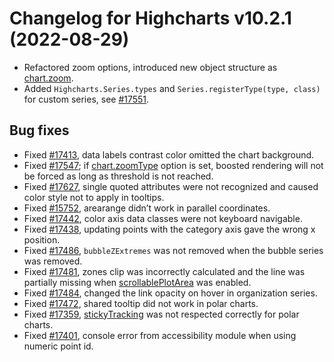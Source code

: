 # Changelog for Highcharts v10.2.1 (2022-08-29)

- Refactored zoom options, introduced new object structure as [chart.zoom](https://api.highcharts.com/highcharts/chart.zoom).
- Added `Highcharts.Series.types` and `Series.registerType(type, class)` for custom series, see [#17551](https://github.com/highcharts/highcharts/issues/17551).

## Bug fixes
- Fixed [#17413](https://github.com/highcharts/highcharts/issues/17413), data labels contrast color omitted the chart background.
- Fixed [#17547](https://github.com/highcharts/highcharts/issues/17547); if [chart.zoomType](https://api.highcharts.com/highcharts/chart.zoomType) option is set, boosted rendering will not be forced as long as threshold is not reached.
- Fixed [#17627](https://github.com/highcharts/highcharts/issues/17627), single quoted attributes were not recognized and caused color style not to apply in tooltips.
- Fixed [#15752](https://github.com/highcharts/highcharts/issues/15752), arearange didn’t work in parallel coordinates.
- Fixed [#17442](https://github.com/highcharts/highcharts/issues/17442), color axis data classes were not keyboard navigable.
- Fixed [#17438](https://github.com/highcharts/highcharts/issues/17438), updating points with the category axis gave the wrong x position.
- Fixed [#17486](https://github.com/highcharts/highcharts/issues/17486), `bubbleZExtremes` was not removed when the bubble series was removed.
- Fixed [#17481](https://github.com/highcharts/highcharts/issues/17481), zones clip was incorrectly calculated and the line was partially missing when [scrollablePlotArea](https://api.highcharts.com/highcharts/chart.scrollablePlotArea) was enabled.
- Fixed [#17484](https://github.com/highcharts/highcharts/issues/17484), changed the link opacity on hover in organization series.
- Fixed [#17472](https://github.com/highcharts/highcharts/issues/17472), shared tooltip did not work in polar charts.
- Fixed [#17359](https://github.com/highcharts/highcharts/issues/17359), [stickyTracking](https://api.highcharts.com/highcharts/plotOptions.series.stickyTracking) was not respected correctly for polar charts.
- Fixed [#17401](https://github.com/highcharts/highcharts/issues/17401), console error from accessibility module when using numeric point id.